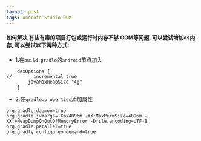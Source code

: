 ```yaml
---
layout: post
tags: Android-Studio OOM
---
```


#### 如何解决 有些有毒的项目打包或运行时内存不够 OOM等问题, 可以尝试增加as内存, 可以尝试以下两种方式:

- 1.在`build.gradle`的`android`节点加入
```
    dexOptions {
//        incremental true
        javaMaxHeapSize "4g"
    }

```

- 2.在`gradle.properties`添加属性 
```
org.gradle.daemon=true
org.gradle.jvmargs=-Xmx4096m -XX:MaxPermSize=4096m -XX:+HeapDumpOnOutOfMemoryError -Dfile.encoding=UTF-8
org.gradle.parallel=true
org.gradle.configureondemand=true
```
